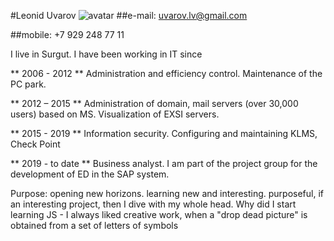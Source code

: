 #Leonid Uvarov 
![avatar](https://scontent-arn2-1.xx.fbcdn.net/v/t31.18172-8/19250427_1059478614183286_3592511102555614293_o.jpg?_nc_cat=109&ccb=1-5&_nc_sid=174925&_nc_ohc=EspTTe-qIh8AX-26MO8&_nc_ht=scontent-arn2-1.xx&oh=00_AT8etG-qGtxeEZgarO5DoKMokuK6_APRwmk7VKdflO0fsQ&oe=61F861B9)
##e-mail: uvarov.lv@gmail.com 

##mobile: +7 929 248 77 11

I live in Surgut. I have been working in IT since 

** 2006 - 2012 ** Administration and efficiency control. Maintenance of the PC park.

** 2012 – 2015 **  Administration of domain, mail servers (over 30,000 users) based on MS. Visualization of EXSI servers.

** 2015 - 2019 **  Information security. Configuring and maintaining KLMS, Check Point 

** 2019 - to date **  Business analyst. I am part of the project group for the development of ED in the SAP system.

Purpose: opening new horizons. learning new and interesting. purposeful, if an interesting project, then I dive with my whole head. Why did I start learning JS - I always liked creative work, when a "drop dead picture" is obtained from a set of letters of symbols


